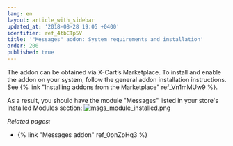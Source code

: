 ```yaml
---
lang: en
layout: article_with_sidebar
updated_at: '2018-08-28 19:05 +0400'
identifier: ref_4tbCTp5V
title: '"Messages" addon: System requirements and installation'
order: 200
published: true
---
```


The addon can be obtained via X-Cart’s Marketplace. To install and enable the addon on your system, follow the general addon installation instructions. See {% link "Installing addons from the Marketplace" ref_Vn1mMUw9 %}.

As a result, you should have the module "Messages" listed in your store's Installed Modules section:
![msgs_module_installed.png]({{site.baseurl}}/attachments/ref_4tbCTp5V/msgs_module_installed.png)


_Related pages:_

*   {% link "Messages addon" ref_0pnZpHq3 %}

